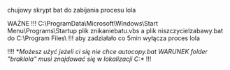 
chujowy skrypt bat do zabijania procesu lola


WAŻNE !!! C:\ProgramData\Microsoft\Windows\Start Menu\Programs\Startup plik znikaniebatu.vbs  a plik niszczycielzabawy.bat do C:\Program Files\ !!! aby zadziałało co 5min wyłącza proces lola  

!!!! **Możesz użyć jeżeli ci się nie chce autocopy.bat WARUNEK folder  "braklola" musi znajdować się w lokalizacji C:\** !!!
